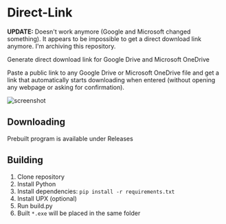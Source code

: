 # Direct-Link

**UPDATE:** Doesn't work anymore (Google and Microsoft changed something). It appears to be impossible to get a direct download link anymore. I'm archiving this repository.

Generate direct download link for Google Drive and Microsoft OneDrive

Paste a public link to any Google Drive or Microsoft OneDrive file and get a link that automatically starts downloading when entered (without opening any webpage or asking for confirmation). 

![screenshot](https://github.com/amamic1803/Direct-Link/assets/40371578/3178e753-83c8-434e-adba-0acdf08b2778)

## Downloading
Prebuilt program is available under Releases

## Building
1. Clone repository
2. Install Python
3. Install dependencies: `pip install -r requirements.txt`
4. Install UPX (optional)
5. Run build.py
6. Built `*.exe` will be placed in the same folder

